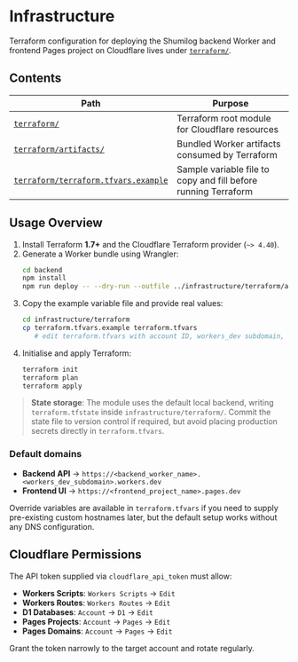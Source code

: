 # Infrastructure

Terraform configuration for deploying the Shumilog backend Worker and frontend Pages project on Cloudflare lives under [`terraform/`](./terraform/).

## Contents

| Path | Purpose |
| --- | --- |
| [`terraform/`](./terraform/) | Terraform root module for Cloudflare resources |
| [`terraform/artifacts/`](./terraform/artifacts/) | Bundled Worker artifacts consumed by Terraform |
| [`terraform/terraform.tfvars.example`](./terraform/terraform.tfvars.example) | Sample variable file to copy and fill before running Terraform |

## Usage Overview

1. Install Terraform **1.7+** and the Cloudflare Terraform provider (`~> 4.40`).
2. Generate a Worker bundle using Wrangler:
   ```bash
   cd backend
   npm install
   npm run deploy -- --dry-run --outfile ../infrastructure/terraform/artifacts/backend-worker.mjs
   ```
3. Copy the example variable file and provide real values:
   ```bash
   cd infrastructure/terraform
   cp terraform.tfvars.example terraform.tfvars
      # edit terraform.tfvars with account ID, workers_dev subdomain, and secrets (overrides optional)
   ```
4. Initialise and apply Terraform:
   ```bash
   terraform init
   terraform plan
   terraform apply
   ```

> **State storage**: The module uses the default local backend, writing `terraform.tfstate` inside `infrastructure/terraform/`. Commit the state file to version control if required, but avoid placing production secrets directly in `terraform.tfvars`.

### Default domains

- **Backend API** → `https://<backend_worker_name>.<workers_dev_subdomain>.workers.dev`
- **Frontend UI** → `https://<frontend_project_name>.pages.dev`

Override variables are available in `terraform.tfvars` if you need to supply pre-existing custom hostnames later, but the default setup works without any DNS configuration.

## Cloudflare Permissions

The API token supplied via `cloudflare_api_token` must allow:

- **Workers Scripts**: `Workers Scripts` → `Edit`
- **Workers Routes**: `Workers Routes` → `Edit`
- **D1 Databases**: `Account` → `D1` → `Edit`
- **Pages Projects**: `Account` → `Pages` → `Edit`
- **Pages Domains**: `Account` → `Pages` → `Edit`

Grant the token narrowly to the target account and rotate regularly.
